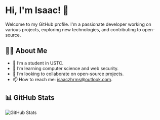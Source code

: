 # Hi, I'm Isaac! 👋

Welcome to my GitHub profile. I'm a passionate developer working on various projects, exploring new technologies, and contributing to open-source.

## 🧑‍💻 About Me
- 🔭 I’m a student in USTC.
- 🌱 I’m learning computer science and web security.
- 👯 I’m looking to collaborate on open-source projects.
- 📫 How to reach me: isaaczhrms@outlook.com.

## 📊 GitHub Stats

![GitHub Stats](https://github-readme-stats.vercel.app/api?username=Isaaczhr&show_icons=true&count_private=true&hide_title=true)
